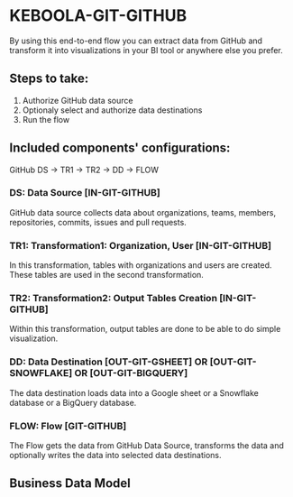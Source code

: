 # KEBOOLA-GIT-GITHUB

By using this end-to-end flow you can extract data from GitHub and transform it into visualizations in your BI tool or anywhere else you prefer.

## Steps to take:
1. Authorize GitHub data source
2. Optionaly select and authorize data destinations
3. Run the flow

## Included components' configurations:

GitHub DS -> TR1 -> TR2 -> DD -> FLOW


### DS: Data Source [IN-GIT-GITHUB]

GitHub data source collects data about organizations, teams, members, repositories, commits, issues and pull requests.

### TR1: Transformation1: Organization, User [IN-GIT-GITHUB] 

In this transformation, tables with organizations and users are created. These tables are used in the second transformation.

### TR2: Transformation2: Output Tables Creation [IN-GIT-GITHUB]

Within this transformation, output tables are done to be able to do simple visualization.

### DD: Data Destination [OUT-GIT-GSHEET]  OR [OUT-GIT-SNOWFLAKE] OR [OUT-GIT-BIGQUERY]

The data destination loads data into a Google sheet or a Snowflake database or a BigQuery database.

### FLOW: Flow [GIT-GITHUB] 

The Flow gets the data from GitHub Data Source, transforms the data and optionally writes the data into selected data destinations.

## Business Data Model




